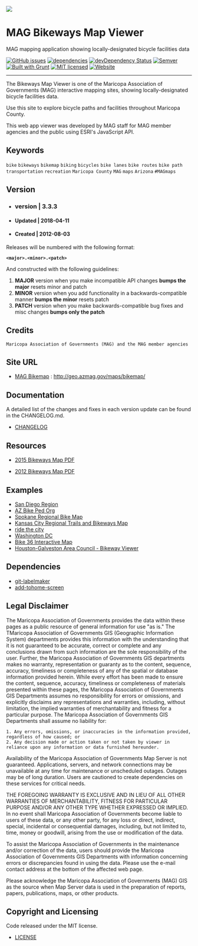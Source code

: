 ![](http://geo.azmag.gov/maps/readonaz/app/resources/img/maglogo_black.png)

# MAG Bikeways Map Viewer
MAG mapping application showing locally-designated bicycle facilities data

[![GitHub issues](https://img.shields.io/github/issues/AZMAG/map-Bikeways.svg)](https://github.com/AZMAG/map-Bikeways/issues)
[![dependencies](https://david-dm.org/AZMAG/map-Bikeways.png)](https://david-dm.org/AZMAG/map-Bikeways)
[![devDependency Status](https://david-dm.org/AZMAG/map-Bikeways/dev-status.png)](https://david-dm.org/AZMAG/map-Bikeways)
[![Semver](http://img.shields.io/SemVer/2.0.0.png)](http://semver.org/spec/v2.0.0.html)
[![Built with Grunt](https://cdn.gruntjs.com/builtwith.png)](http://gruntjs.com/)
[![MIT licensed](https://img.shields.io/badge/license-MIT-blue.svg)](https://opensource.org/licenses/MIT)
[![Website](https://img.shields.io/website-up-down-green-red/http/shields.io.svg?label=my-website)](https://geo.azmag.gov/maps/bikemap/)

***********************************************************************************************************

The Bikeways Map Viewer is one of the Maricopa Association of Governments (MAG) interactive mapping sites, showing locally-designated bicycle facilities data.

Use this site to explore bicycle paths and facilities throughout Maricopa County.

This web app viewer was developed by MAG staff for MAG member agencies and the public using ESRI's JavaScript API.

## Keywords ##

`bike` `bikeways` `bikemap` `biking` `bicycles` `bike lanes` `bike routes` `bike path` `transportation` `recreation` `Maricopa County` `MAG` `maps` `Arizona` `#MAGmaps`

## Version ##

* ### version | 3.3.3 ###

* #### Updated | 2018-04-11 ####

* #### Created | 2012-08-03 ####

Releases will be numbered with the following format:

**`<major>.<minor>.<patch>`**

And constructed with the following guidelines:

1. **MAJOR** version when you make incompatible API changes **bumps the major** resets minor and patch
2. **MINOR** version when you add functionality in a backwards-compatible manner **bumps the minor** resets patch
3. **PATCH** version when you make backwards-compatible bug fixes and misc changes **bumps only the patch**

## Credits ##

`Maricopa Association of Governments (MAG) and the MAG member agencies`

## Site URL ##

* [MAG Bikemap](http://geo.azmag.gov/maps/bikemap/) : http://geo.azmag.gov/maps/bikemap/

## Documentation ##

A detailed list of the changes and fixes in each version update can be found in the CHANGELOG.md.

* [CHANGELOG](CHANGELOG.md)

## Resources ##

* [2015 Bikeways Map PDF](http://www.azmag.gov/portals/0/Documents/MAG_2015-10-21_Bike-Pathways-Map.pdf)

* [2012 Bikeways Map PDF](http://www.azmag.gov/Documents/MAG_2012-10-19_Bike-Pathways-Map.pdf)

## Examples ##

* [San Diego Region](http://gis1.sandag.org/BikeMap2016/index.html)
* [AZ Bike Ped Org](http://www.azbikeped.org/)
* [Spokane Regional Bike Map](https://www.arcgis.com/home/webmap/viewer.html?webmap=a9c8901a015b4aea8c5e23a927a7fc41)
* [Kansas City Regional Trails and Bikeways Map](http://marc-gis.maps.arcgis.com/home/webmap/viewer.html?webmap=c0328d965cf44a10bfb710f3014619ac&extent=-94.837,38.9196,-94.33,39.1809)
* [ride the city](http://www.ridethecity.com/dc#)
* [Washington DC](http://washcycle.typepad.com/bikemap/)
* [Bike 36 Interactive Map](http://36commutingsolutions.org/commuting-us-36/commute-options/bikewalk/bikelinks-36/)
* [Houston-Galveston Area Council - Bikeway Viewer](http://arcgis02.h-gac.com/Bikeway_Viewer/)

## Dependencies ##

* [git-labelmaker](https://github.com/himynameisdave/git-labelmaker?utm_source=hashnode.com)
* [add-tohome-screen](http://cubiq.org/add-to-home-screen)

## Legal Disclaimer ##

The Maricopa Association of Governments provides the data within these pages as a public resource of general information for use "as is." The TMaricopa Association of Governments GIS (Geographic Information System) departments provides this information with the understanding that it is not guaranteed to be accurate, correct or complete and any conclusions drawn from such information are the sole responsibility of the user. Further, the Maricopa Association of Governments GIS departments makes no warranty, representation or guaranty as to the content, sequence, accuracy, timeliness or completeness of any of the spatial or database information provided herein. While every effort has been made to ensure the content, sequence, accuracy, timeliness or completeness of materials presented within these pages, the Maricopa Association of Governments GIS Departments assumes no responsibility for errors or omissions, and explicitly disclaims any representations and warranties, including, without limitation, the implied warranties of merchantability and fitness for a particular purpose. The Maricopa Association of Governments GIS Departments shall assume no liability for:

    1. Any errors, omissions, or inaccuracies in the information provided, regardless of how caused; or
    2. Any decision made or action taken or not taken by viewer in reliance upon any information or data furnished hereunder.

Availability of the Maricopa Association of Governments Map Server is not guaranteed. Applications, servers, and network connections may be unavailable at any time for maintenance or unscheduled outages. Outages may be of long duration. Users are cautioned to create dependencies on these services for critical needs.

THE FOREGOING WARRANTY IS EXCLUSIVE AND IN LIEU OF ALL OTHER WARRANTIES OF MERCHANTABILITY, FITNESS FOR PARTICULAR PURPOSE AND/OR ANY OTHER TYPE WHETHER EXPRESSED OR IMPLIED. In no event shall Maricopa Association of Governments become liable to users of these data, or any other party, for any loss or direct, indirect, special, incidental or consequential damages, including, but not limited to, time, money or goodwill, arising from the use or modification of the data.

To assist the Maricopa Association of Governments in the maintenance and/or correction of the data, users should provide the Maricopa Association of Governments GIS Departments with information concerning errors or discrepancies found in using the data. Please use the e-mail contact address at the bottom of the affected web page.

Please acknowledge the Maricopa Association of Governments (MAG) GIS as the source when Map Server data is used in the preparation of reports, papers, publications, maps, or other products.

## Copyright and Licensing ##

Code released under the MIT license.

* [LICENSE](LICENSE)

